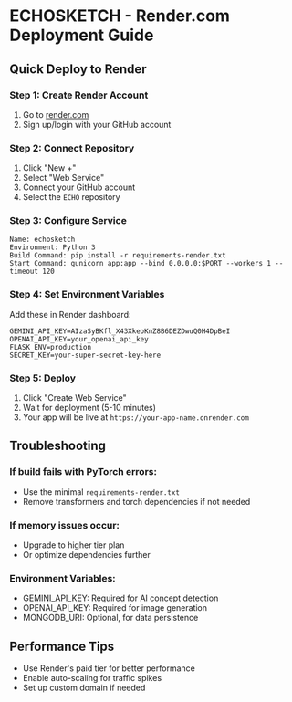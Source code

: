 # ECHOSKETCH - Render.com Deployment Guide

## Quick Deploy to Render

### Step 1: Create Render Account
1. Go to [render.com](https://render.com)
2. Sign up/login with your GitHub account

### Step 2: Connect Repository
1. Click "New +"
2. Select "Web Service"
3. Connect your GitHub account
4. Select the `ECHO` repository

### Step 3: Configure Service
```
Name: echosketch
Environment: Python 3
Build Command: pip install -r requirements-render.txt
Start Command: gunicorn app:app --bind 0.0.0.0:$PORT --workers 1 --timeout 120
```

### Step 4: Set Environment Variables
Add these in Render dashboard:
```
GEMINI_API_KEY=AIzaSyBKfl_X43XkeoKnZ8B6DEZDwuQ0H4DpBeI
OPENAI_API_KEY=your_openai_api_key
FLASK_ENV=production
SECRET_KEY=your-super-secret-key-here
```

### Step 5: Deploy
1. Click "Create Web Service"
2. Wait for deployment (5-10 minutes)
3. Your app will be live at `https://your-app-name.onrender.com`

## Troubleshooting

### If build fails with PyTorch errors:
- Use the minimal `requirements-render.txt`
- Remove transformers and torch dependencies if not needed

### If memory issues occur:
- Upgrade to higher tier plan
- Or optimize dependencies further

### Environment Variables:
- GEMINI_API_KEY: Required for AI concept detection
- OPENAI_API_KEY: Required for image generation
- MONGODB_URI: Optional, for data persistence

## Performance Tips
- Use Render's paid tier for better performance
- Enable auto-scaling for traffic spikes
- Set up custom domain if needed
